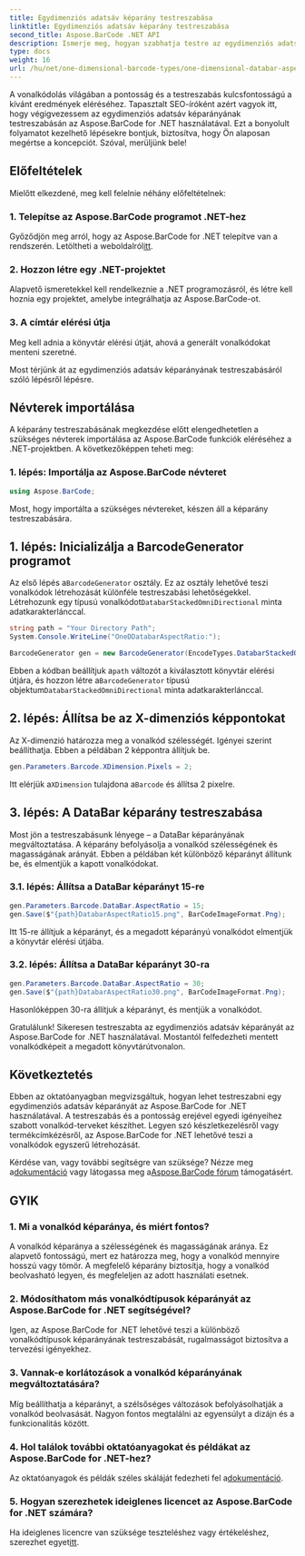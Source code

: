 ```yaml
---
title: Egydimenziós adatsáv képarány testreszabása
linktitle: Egydimenziós adatsáv képarány testreszabása
second_title: Aspose.BarCode .NET API
description: Ismerje meg, hogyan szabhatja testre az egydimenziós adatsáv képarányait .NET-ben az Aspose.BarCode használatával. Növelje a vonalkód pontosságát és kialakítását.
type: docs
weight: 16
url: /hu/net/one-dimensional-barcode-types/one-dimensional-databar-aspect-ratio-customization/
---
```


A vonalkódolás világában a pontosság és a testreszabás kulcsfontosságú a kívánt eredmények eléréséhez. Tapasztalt SEO-íróként azért vagyok itt, hogy végigvezessem az egydimenziós adatsáv képarányának testreszabásán az Aspose.BarCode for .NET használatával. Ezt a bonyolult folyamatot kezelhető lépésekre bontjuk, biztosítva, hogy Ön alaposan megértse a koncepciót. Szóval, merüljünk bele!

## Előfeltételek

Mielőtt elkezdené, meg kell felelnie néhány előfeltételnek:

### 1. Telepítse az Aspose.BarCode programot .NET-hez

 Győződjön meg arról, hogy az Aspose.BarCode for .NET telepítve van a rendszerén. Letöltheti a weboldalról[itt](https://releases.aspose.com/barcode/net/).

### 2. Hozzon létre egy .NET-projektet

Alapvető ismeretekkel kell rendelkeznie a .NET programozásról, és létre kell hoznia egy projektet, amelybe integrálhatja az Aspose.BarCode-ot.

### 3. A címtár elérési útja

Meg kell adnia a könyvtár elérési útját, ahová a generált vonalkódokat menteni szeretné.

Most térjünk át az egydimenziós adatsáv képarányának testreszabásáról szóló lépésről lépésre.

## Névterek importálása

A képarány testreszabásának megkezdése előtt elengedhetetlen a szükséges névterek importálása az Aspose.BarCode funkciók eléréséhez a .NET-projektben. A következőképpen teheti meg:

### 1. lépés: Importálja az Aspose.BarCode névteret

```csharp
using Aspose.BarCode;
```

Most, hogy importálta a szükséges névtereket, készen áll a képarány testreszabására.

## 1. lépés: Inicializálja a BarcodeGenerator programot

 Az első lépés a`BarcodeGenerator` osztály. Ez az osztály lehetővé teszi vonalkódok létrehozását különféle testreszabási lehetőségekkel. Létrehozunk egy típusú vonalkódot`DatabarStackedOmniDirectional` minta adatkarakterlánccal.

```csharp
string path = "Your Directory Path";
System.Console.WriteLine("OneDDatabarAspectRatio:");

BarcodeGenerator gen = new BarcodeGenerator(EncodeTypes.DatabarStackedOmniDirectional, "(01)12345678901231");
```

 Ebben a kódban beállítjuk a`path` változót a kiválasztott könyvtár elérési útjára, és hozzon létre a`BarcodeGenerator` típusú objektum`DatabarStackedOmniDirectional` minta adatkarakterlánccal.

## 2. lépés: Állítsa be az X-dimenziós képpontokat

Az X-dimenzió határozza meg a vonalkód szélességét. Igényei szerint beállíthatja. Ebben a példában 2 képpontra állítjuk be.

```csharp
gen.Parameters.Barcode.XDimension.Pixels = 2;
```

 Itt elérjük a`XDimension` tulajdona a`Barcode` és állítsa 2 pixelre.

## 3. lépés: A DataBar képarány testreszabása

Most jön a testreszabásunk lényege – a DataBar képarányának megváltoztatása. A képarány befolyásolja a vonalkód szélességének és magasságának arányát. Ebben a példában két különböző képarányt állítunk be, és elmentjük a kapott vonalkódokat.

### 3.1. lépés: Állítsa a DataBar képarányt 15-re

```csharp
gen.Parameters.Barcode.DataBar.AspectRatio = 15;
gen.Save($"{path}DatabarAspectRatio15.png", BarCodeImageFormat.Png);
```

Itt 15-re állítjuk a képarányt, és a megadott képarányú vonalkódot elmentjük a könyvtár elérési útjába.

### 3.2. lépés: Állítsa a DataBar képarányt 30-ra

```csharp
gen.Parameters.Barcode.DataBar.AspectRatio = 30;
gen.Save($"{path}DatabarAspectRatio30.png", BarCodeImageFormat.Png);
```

Hasonlóképpen 30-ra állítjuk a képarányt, és mentjük a vonalkódot.

Gratulálunk! Sikeresen testreszabta az egydimenziós adatsáv képarányát az Aspose.BarCode for .NET használatával. Mostantól felfedezheti mentett vonalkódképeit a megadott könyvtárútvonalon.

## Következtetés

Ebben az oktatóanyagban megvizsgáltuk, hogyan lehet testreszabni egy egydimenziós adatsáv képarányát az Aspose.BarCode for .NET használatával. A testreszabás és a pontosság erejével egyedi igényeihez szabott vonalkód-terveket készíthet. Legyen szó készletkezelésről vagy termékcímkézésről, az Aspose.BarCode for .NET lehetővé teszi a vonalkódok egyszerű létrehozását.

 Kérdése van, vagy további segítségre van szüksége? Nézze meg a[dokumentáció](https://reference.aspose.com/barcode/net/) vagy látogassa meg a[Aspose.BarCode fórum](https://forum.aspose.com/c/barcode/13) támogatásért.

## GYIK

### 1. Mi a vonalkód képaránya, és miért fontos?

A vonalkód képaránya a szélességének és magasságának aránya. Ez alapvető fontosságú, mert ez határozza meg, hogy a vonalkód mennyire hosszú vagy tömör. A megfelelő képarány biztosítja, hogy a vonalkód beolvasható legyen, és megfeleljen az adott használati esetnek.

### 2. Módosíthatom más vonalkódtípusok képarányát az Aspose.BarCode for .NET segítségével?

Igen, az Aspose.BarCode for .NET lehetővé teszi a különböző vonalkódtípusok képarányának testreszabását, rugalmasságot biztosítva a tervezési igényekhez.

### 3. Vannak-e korlátozások a vonalkód képarányának megváltoztatására?

Míg beállíthatja a képarányt, a szélsőséges változások befolyásolhatják a vonalkód beolvasását. Nagyon fontos megtalálni az egyensúlyt a dizájn és a funkcionalitás között.

### 4. Hol találok további oktatóanyagokat és példákat az Aspose.BarCode for .NET-hez?

 Az oktatóanyagok és példák széles skáláját fedezheti fel a[dokumentáció](https://reference.aspose.com/barcode/net/).

### 5. Hogyan szerezhetek ideiglenes licencet az Aspose.BarCode for .NET számára?

 Ha ideiglenes licencre van szüksége teszteléshez vagy értékeléshez, szerezhet egyet[itt](https://purchase.aspose.com/temporary-license/).


